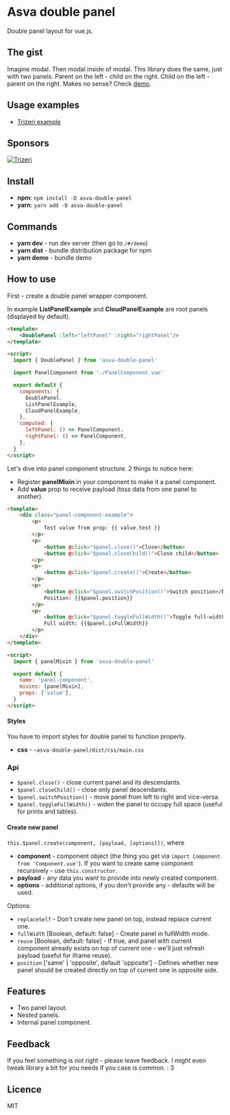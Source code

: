 # Asva double panel

Double panel layout for vue.js.

## The gist

Imagine modal. Then modal inside of modal. This library does the same, just with two panels. Parent on the left - child on the right. Child on the left - parent on the right. Makes no sense? Check [demo](http://double-panel.asva.by/#/demo/DoublePanel/DoublePanel.demo.vue).

## Usage examples

* [Trizeri example](trizeri-double-panel-example.gif)

## Sponsors

[![Trizeri](https://trizeri.com/images/logo-and-text.png)](https://trizeri.com)

## Install

* **npm**: `npm install -D asva-double-panel` 
* **yarn**: `yarn add -D asva-double-panel`

## Commands

* **yarn dev** - run dev server (then go to `/#/demo`)
* **yarn dist** - bundle distribution package for npm
* **yarn demo** - bundle demo

## How to use

First - create a double panel wrapper component.

In example **ListPanelExample** and **CloudPanelExample** are root panels (displayed by default).

```html
<template>
    <DoublePanel :left="leftPanel" :right="rightPanel"/>
</template>

<script>
  import { DoublePanel } from 'asva-double-panel'

  import PanelComponent from './PanelComponent.vue'

  export default {
    components: {
      DoublePanel,
      ListPanelExample,
      CloudPanelExample,
    },
    computed: {
      leftPanel: () => PanelComponent,
      rightPanel: () => PanelComponent,
    },
  }
</script>
```

Let's dive into panel component structure. 2 things to notice here:

* Register **panelMixin** in your component to make it a panel component.
* Add **value** prop to receive payload (toss data from one panel to another).

```html
<template>
    <div class="panel-component-example">
        <p>
            Test value from prop: {{ value.test }}
        </p>
        <p>
            <button @click="$panel.close()">Close</button>
            <button @click="$panel.closeChild()">Close child</button>
        </p>
        <p>
            <button @click="$panel.create()">Create</button>
        </p>
        <p>
            <button @click="$panel.switchPosition()">Switch position</button>
            Position: {{$panel.position}}
        </p>
        <p>
            <button @click="$panel.toggleFullWidth()">Toggle full-width</button>
            Full width: {{$panel.isFullWidth}}
        </p>
    </div>
</template>

<script>
  import { panelMixin } from 'asva-double-panel'

  export default {
    name: 'panel-component',
    mixins: [panelMixin],
    props: ['value'],
  }
</script>
```

#### Styles

You have to import styles for double panel to function properly.

* **css** - `~asva-double-panel/dist/css/main.css`

### Api

* `$panel.close()` - close current panel and its descendants.
* `$panel.closeChild()` - close only panel descendants.
* `$panel.switchPosition()` - move panel from left to right and vice-versa.
* `$panel.toggleFullWidth()` - widen the panel to occupy full space (useful for prints and tables).

#### Create new panel

`this.$panel.create(component, [payload, [options]])`, where

* **component** - component object (the thing you get via `import Component from 'Component.vue'`). If you want to create same component recursively - use `this.constructor`.
* **payload** - any data you want to provide into newly created component.
* **options** - additional options, if you don't provide any - defaults will be used.

Options:

* `replaceSelf` - Don't create new panel on top, instead replace current one.
* `fullWidth` [Boolean, default: false] - Create panel in fullWidth mode.
* `reuse` [Boolean, default: false] - If true, and panel with current component already exists on top of current one - we'll just refresh payload (useful for iframe reuse).
* `position` ['same' | 'opposite', default 'opposite'] - Defines whether new panel should be created directly on top of current one in opposite side.

## Features
* Two panel layout. 
* Nested panels.
* Internal panel component.

## Feedback

If you feel something is not right - please leave feedback. I might even tweak library a bit for you needs if you case is common. : 3

## Licence

MIT
